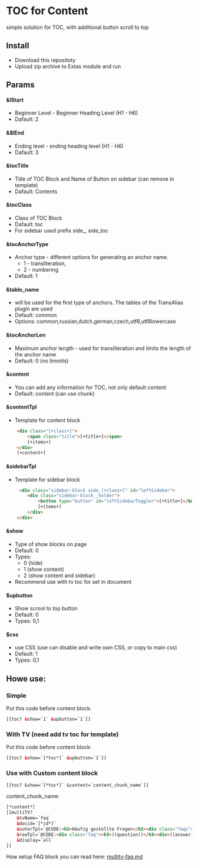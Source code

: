 # TOC for Content
simple solution for TOC, with additional button scroll to top 

## Install

- Download this repositoty
- Upload zip archive to Extas module and run

## Params

#### &lStart 
- Beginner Level - Beginner Heading Level (H1 - H6)
- Dafault: 2

#### &$lEnd
- Ending level - ending heading level (H1 - H6)
- Dafault: 3

#### &tocTitle 
- Title of TOC Block and Name of Button on sidebar (can remove in template)
- Dafault: Contents 

#### &tocClass
- Class of TOC Block
- Dafault: toc
- For sidebar used prefix side_,  side_toc

#### &tocAnchorType
- Anchor type - different options for generating an anchor name. 
  - 1 - transliteration, 
  - 2 - numbering
- Default: 1

#### &table_name
- will be used for the first type of anchors. The tables of the TransAlias plugin are used
- Default: common
- Options: common,russian,dutch,german,czech,utf8,utf8lowercase

#### &tocAnchorLen    
- Maximum anchor length - used for transliteration and limits the length of the anchor name
- Default: 0  (no limmits)

#### &content
- You can add any information for TOC, not only default content
- Default: content (can use chunk) 

#### &contentTpl
- Template for content block
```html
    <div class="[+class+]">
        <span class="title">[+title+]</span>
        [+items+]
    </div>
    [+content+]
```

#### &sidebarTpl
- Template for sidebar block
```html
     <div class="sidebar-block side_[+class+]" id="leftSidebar">
        <div class="sidebar-block__holder">
            <button type="button" id="leftSidebarToggler">[+title+]</button>
            [+items+]
        </div>
    </div>
```

#### &show
- Type of show blocks on page
- Default: 0
- Types: 
    - 0 (hide)
    - 1 (show content)
    - 2 (show content and sidebar)
- Recommend use with tv toc for set in document

#### $upbutton
- Show scrool to top button
- Default: 0
- Types: 0,1

#### $css
- use CSS (use can disable and write own CSS, or copy to main css)
- Default: 1
- Types: 0,1

## Howe use: 
### Simple
Put this code before content block:
```HTML
[[toc? &show=`1` &upbutton=`1`]]
``` 

### With TV (need add tv toc for template)
Put this code before content block:
```HTML
[[toc? &show=`[*toc*]` &upbutton=`1`]]
``` 

### Use with Custom content block
```[[toc? &show=`[*toc*]` &content=`content_chunk_name`]]```

content_chunk_name:

```html
[*content*]
[[multiTV?
    &tvName=`faq`
    &docid=`[*id*]`
    &outerTpl=`@CODE:<h2>Häufig gestellte Fragen</h2><div class="faqs">((wrapper))</div>`
    &rowTpl=`@CODE:<div class="faq"><h3>((question))</h3><div>((answer))</div></div><hr>`
    &display=`all`
]]
```

How setup FAQ block you can read here: [multitv-faq.md](multitv-faq.md)
